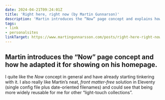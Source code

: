 ```yaml
---
date: 2024-04-21T09:24:01Z
title: 'Right here, right now (by Martin Gunnarson)'
description: 'Martin introduces the “Now” page concept and explains how he approached it using Eleventy'
tags:
- link
- personalsites
linkTarget: https://www.martingunnarsson.com/posts/right-here-right-now/
---
```

Martin introduces the “Now” page concept and how he adapted it for showing on his homepage. 
---

I quite like the _Now_ concept in general and have already starting tinkering with it. I also really like Martin’s neat, _front matter-free_ solution in Eleventy (single config file plus date-oriented filenames) and could see that being more widely reusable for me for other “light-touch collections”.
